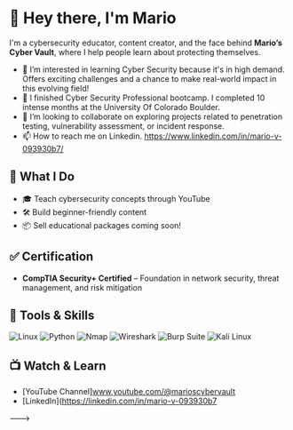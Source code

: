 # 👋 Hey there, I'm Mario

I'm a cybersecurity educator, content creator, and the face behind **Mario’s Cyber Vault**, where I help people learn about protecting themselves.

- 👀 I’m interested in learning Cyber Security because it's in high demand. Offers exciting challenges and a chance to make real-world impact in this evolving field!
- 🌱 I finished Cyber Security Professional bootcamp. I completed 10 intense months at the University Of Colorado Boulder.
- 💞️ I’m looking to collaborate on exploring projects related to penetration testing, vulnerability assessment, or incident response.
- 📫 How to reach me on Linkedin. https://www.linkedin.com/in/mario-v-093930b7/
## 🎯 What I Do
- 🎓 Teach cybersecurity concepts through YouTube 
- 🛠️ Build beginner-friendly content
- 📦 Sell educational packages coming soon!

## ✅ Certification
- **CompTIA Security+ Certified** – Foundation in network security, threat management, and risk mitigation

## 🔧 Tools & Skills
![Linux](https://img.shields.io/badge/-Linux-informational?style=flat&logo=linux)
![Python](https://img.shields.io/badge/-Python-informational?style=flat&logo=python)
![Nmap](https://img.shields.io/badge/-Nmap-informational?style=flat&logo=gnu-bash)
![Wireshark](https://img.shields.io/badge/-Wireshark-informational?style=flat&logo=wireshark)
![Burp Suite](https://img.shields.io/badge/-Burp--Suite-informational?style=flat&logo=OWASP)
![Kali Linux](https://img.shields.io/badge/Kali%20Linux-557C94?logo=kalilinux&logoColor=white&style=flat)
## 📺 Watch & Learn
- [YouTube Channel]www.youtube.com/@marioscybervault
- [LinkedIn](https://linkedin.com/in/mario-v-093930b7

--->
